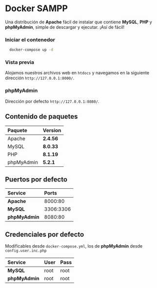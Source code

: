 # Docker SAMPP
Una distribución de **Apache** fácil de instalar que contiene **MySQL**, **PHP** y **phpMyAdmin**, simple de descargar y ejecutar. ¡Así de fácil!

### Iniciar el contenedor
```bash
  docker-compose up -d
```

### Vista previa
Alojamos nuestros archivos web en `htdocs` y navegamos en la siguiente dirección `http://127.0.0.1:8000/`.

### phpMyAdmin
Dirección por defecto `http://127.0.0.1:8080/`.

## Contenido de paquetes
| Paquete | Version |
| :----| :------ |
| Apache | **2.4.56** |
| MySQL | **8.0.33** |
| PHP | **8.1.19** |
| phpMyAdmin | **5.2.1** |

## Puertos por defecto
| Service | Ports |
| :------ | :--- |
| **Apache** | 8000:80 |
| **MySQL** | 3306:3306 |
| **phpMyAdmin** | 8080:80 |

## Credenciales por defecto
Modificables desde `docker-compose.yml`, los de **phpMyAdmin** desde `config.user.inc.php`

| Service | User | Pass |
| :------ | :--- | :--- |
| **MySQL** | root | root |
| **phpMyAdmin** | root | root |
